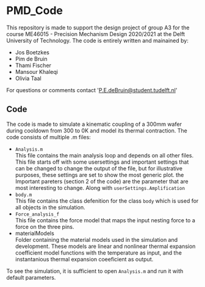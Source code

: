 # PMD_Code
This repository is made to support the design project of group A3 for the course ME46015 - Precision Mechanism Design 2020/2021 at the Delft University of Technology. 
The code is entirely written and mainained by: 

  + Jos Boetzkes 
  + Pim de Bruin 
  + Thami Fischer  
  + Mansour Khaleqi  
  + Olivia Taal  

For questions or comments contact 'P.E.deBruin@student.tudelft.nl'

## Code
  The code is made to simulate a kinematic coupling of a 300mm wafer during cooldown from 300 to 0K and model its thermal contraction.
  The code consists of multiple .m files:
    
  + `Analysis.m`  
  This file contains the main analysis loop and depends on all other files. This file starts off with some usersettings and important settings that can be changed to     change the 
  output of the file, but for illustrative purposes, these settings are set to show the most generic plot. the Important pareters (section 2 of the code) are the parameter that
  are most interesting to change. Along with `userSettings.Amplification` 
  + `body.m`  
  This file contains the class defenition for the class `body` which is used for all objects in the simulation. 
  + `Force_analysis_f`  
  This file contains the force model that maps the input nesting force to a force on the three pins. 
  + materialModels  
   Folder containing the material models used in the simulation and development. These models are linear and nonlinear thermal expansion coefficient model functions with the temperature as input, and the instantanious thermal expansion coeeficient as output. 
  
  To see the simulation, it is sufficient to open `Analysis.m` and run it with default parameters. 
